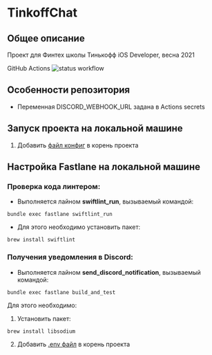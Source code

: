# TinkoffChat

## Общее описание 

Проект для Финтех школы Тинькофф iOS Developer, весна 2021

GitHub Actions ![status workflow](https://github.com/Mupk0/TinkoffChat/actions/workflows/github.yml/badge.svg)

## Особенности репозитория
* Переменная DISCORD_WEBHOOK_URL задана в Actions secrets

## Запуск проекта на локальной машине
1. Добавить [файл конфиг](https://drive.google.com/file/d/1OAbnphA51vY6C9TimN6KwK-kdpkPgSmB/view?usp=sharing "файл конфиг") в корень проекта

## Настройка Fastlane на локальной машине
### Проверка кода линтером:
* Выполняется лайном **swiftlint_run**, вызываемый командой:
```
bundle exec fastlane swiftlint_run
```
* Для этого необходимо установить пакет:
```
brew install swiftlint
``` 

### Получения уведомления в Discord:
* Выполняется лайном **send_discord_notification**, вызываемый командой:
```
bundle exec fastlane build_and_test
```
Для этого необходимо:
1. Установить пакет:
```
brew install libsodium
```
2. Добавить [.env файл](https://drive.google.com/file/d/14wq__6np-U8wHIFRoAT5BgkGNLZfDqpb/view?usp=sharing ".env файл")  в корень проекта 
